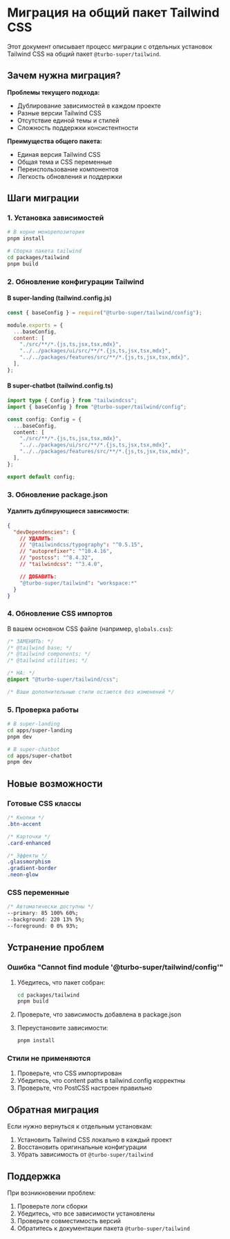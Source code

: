 # Миграция на общий пакет Tailwind CSS

Этот документ описывает процесс миграции с отдельных установок Tailwind CSS на общий пакет `@turbo-super/tailwind`.

## Зачем нужна миграция?

**Проблемы текущего подхода:**

- Дублирование зависимостей в каждом проекте
- Разные версии Tailwind CSS
- Отсутствие единой темы и стилей
- Сложность поддержки консистентности

**Преимущества общего пакета:**

- Единая версия Tailwind CSS
- Общая тема и CSS переменные
- Переиспользование компонентов
- Легкость обновления и поддержки

## Шаги миграции

### 1. Установка зависимостей

```bash
# В корне монорепозитория
pnpm install

# Сборка пакета tailwind
cd packages/tailwind
pnpm build
```

### 2. Обновление конфигурации Tailwind

#### В super-landing (tailwind.config.js)

```js
const { baseConfig } = require("@turbo-super/tailwind/config");

module.exports = {
  ...baseConfig,
  content: [
    "./src/**/*.{js,ts,jsx,tsx,mdx}",
    "../../packages/ui/src/**/*.{js,ts,jsx,tsx,mdx}",
    "../../packages/features/src/**/*.{js,ts,jsx,tsx,mdx}",
  ],
};
```

#### В super-chatbot (tailwind.config.ts)

```ts
import type { Config } from "tailwindcss";
import { baseConfig } from "@turbo-super/tailwind/config";

const config: Config = {
  ...baseConfig,
  content: [
    "./src/**/*.{js,ts,jsx,tsx,mdx}",
    "../../packages/ui/src/**/*.{js,ts,jsx,tsx,mdx}",
    "../../packages/features/src/**/*.{js,ts,jsx,tsx,mdx}",
  ],
};

export default config;
```

### 3. Обновление package.json

#### Удалить дублирующиеся зависимости:

```json
{
  "devDependencies": {
    // УДАЛИТЬ:
    // "@tailwindcss/typography": "^0.5.15",
    // "autoprefixer": "^10.4.16",
    // "postcss": "^8.4.32",
    // "tailwindcss": "^3.4.0",

    // ДОБАВИТЬ:
    "@turbo-super/tailwind": "workspace:*"
  }
}
```

### 4. Обновление CSS импортов

В вашем основном CSS файле (например, `globals.css`):

```css
/* ЗАМЕНИТЬ: */
/* @tailwind base; */
/* @tailwind components; */
/* @tailwind utilities; */

/* НА: */
@import "@turbo-super/tailwind/css";

/* Ваши дополнительные стили остаются без изменений */
```

### 5. Проверка работы

```bash
# В super-landing
cd apps/super-landing
pnpm dev

# В super-chatbot
cd apps/super-chatbot
pnpm dev
```

## Новые возможности

### Готовые CSS классы

```css
/* Кнопки */
.btn-accent

/* Карточки */
.card-enhanced

/* Эффекты */
.glassmorphism
.gradient-border
.neon-glow
```

### CSS переменные

```css
/* Автоматически доступны */
--primary: 85 100% 60%;
--background: 220 13% 5%;
--foreground: 0 0% 93%;
```

## Устранение проблем

### Ошибка "Cannot find module '@turbo-super/tailwind/config'"

1. Убедитесь, что пакет собран:

   ```bash
   cd packages/tailwind
   pnpm build
   ```

2. Проверьте, что зависимость добавлена в package.json

3. Переустановите зависимости:
   ```bash
   pnpm install
   ```

### Стили не применяются

1. Проверьте, что CSS импортирован
2. Убедитесь, что content paths в tailwind.config корректны
3. Проверьте, что PostCSS настроен правильно

## Обратная миграция

Если нужно вернуться к отдельным установкам:

1. Установить Tailwind CSS локально в каждый проект
2. Восстановить оригинальные конфигурации
3. Убрать зависимость от `@turbo-super/tailwind`

## Поддержка

При возникновении проблем:

1. Проверьте логи сборки
2. Убедитесь, что все зависимости установлены
3. Проверьте совместимость версий
4. Обратитесь к документации пакета `@turbo-super/tailwind`
